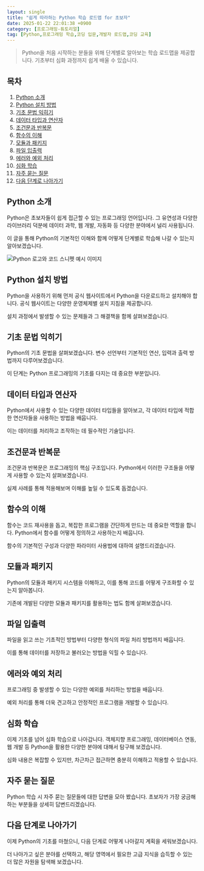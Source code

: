 ```yaml
---
layout: single
title: "쉽게 따라하는 Python 학습 로드맵 for 초보자"
date: 2025-01-22 22:01:38 +0900
category: [프로그래밍-튜토리얼]
tag: [Python,프로그래밍 학습,코딩 입문,개발자 로드맵,코딩 교육]
---
```

  
> Python을 처음 시작하는 분들을 위해 단계별로 알아보는 학습 로드맵을 제공합니다. 기초부터 심화 과정까지 쉽게 배울 수 있습니다.

## 목차
1. [Python 소개](#python-소개)
2. [Python 설치 방법](#python-설치-방법)
3. [기초 문법 익히기](#기초-문법-익히기)
4. [데이터 타입과 연산자](#데이터-타입과-연산자)
5. [조건문과 반복문](#조건문과-반복문)
6. [함수의 이해](#함수의-이해)
7. [모듈과 패키지](#모듈과-패키지)
8. [파일 입출력](#파일-입출력)
9. [에러와 예외 처리](#에러와-예외-처리)
10. [심화 학습](#심화-학습)
11. [자주 묻는 질문](#자주-묻는-질문)
12. [다음 단계로 나아가기](#다음-단계로-나아가기)

## Python 소개

Python은 초보자들이 쉽게 접근할 수 있는 프로그래밍 언어입니다. 그 유연성과 다양한 라이브러리 덕분에 데이터 과학, 웹 개발, 자동화 등 다양한 분야에서 널리 사용됩니다.


이 글을 통해 Python의 기본적인 이해와 함께 어떻게 단계별로 학습해 나갈 수 있는지 알아보겠습니다.


![Python 로고와 코드 스니펫 예시 이미지](https://i.ibb.co/yy3XRK4/q-Rmw-LHbvt-Ee4me9q-A5-HXFmxz6b-ZYX3qyh7-Wg-E.png)



## Python 설치 방법

Python을 사용하기 위해 먼저 공식 웹사이트에서 Python을 다운로드하고 설치해야 합니다. 공식 웹사이트는 다양한 운영체제별 설치 지침을 제공합니다.


설치 과정에서 발생할 수 있는 문제들과 그 해결책을 함께 살펴보겠습니다.



## 기초 문법 익히기

Python의 기초 문법을 살펴보겠습니다. 변수 선언부터 기본적인 연산, 입력과 출력 방법까지 다루어보겠습니다.


이 단계는 Python 프로그래밍의 기초를 다지는 데 중요한 부분입니다.



## 데이터 타입과 연산자

Python에서 사용할 수 있는 다양한 데이터 타입들을 알아보고, 각 데이터 타입에 적합한 연산자들을 사용하는 방법을 배웁니다. 


이는 데이터를 처리하고 조작하는 데 필수적인 기술입니다.



## 조건문과 반복문

조건문과 반복문은 프로그래밍의 핵심 구조입니다. Python에서 이러한 구조들을 어떻게 사용할 수 있는지 살펴보겠습니다.


실제 사례를 통해 적용해보며 이해를 높일 수 있도록 돕겠습니다.



## 함수의 이해

함수는 코드 재사용을 돕고, 복잡한 프로그램을 간단하게 만드는 데 중요한 역할을 합니다. Python에서 함수를 어떻게 정의하고 사용하는지 배웁니다.


함수의 기본적인 구성과 다양한 파라미터 사용법에 대하여 설명드리겠습니다.



## 모듈과 패키지

Python의 모듈과 패키지 시스템을 이해하고, 이를 통해 코드를 어떻게 구조화할 수 있는지 알아봅니다. 


기존에 개발된 다양한 모듈과 패키지를 활용하는 법도 함께 살펴보겠습니다.



## 파일 입출력

파일을 읽고 쓰는 기초적인 방법부터 다양한 형식의 파일 처리 방법까지 배웁니다. 


이를 통해 데이터를 저장하고 불러오는 방법을 익힐 수 있습니다.



## 에러와 예외 처리

프로그래밍 중 발생할 수 있는 다양한 예외를 처리하는 방법을 배웁니다. 


예외 처리를 통해 더욱 견고하고 안정적인 프로그램을 개발할 수 있습니다.



## 심화 학습

이제 기초를 넘어 심화 학습으로 나아갑니다. 객체지향 프로그래밍, 데이터베이스 연동, 웹 개발 등 Python을 활용한 다양한 분야에 대해서 탐구해 보겠습니다.


심화 내용은 복잡할 수 있지만, 차근차근 접근하면 충분히 이해하고 적용할 수 있습니다.



## 자주 묻는 질문

Python 학습 시 자주 묻는 질문들에 대한 답변을 모아 봤습니다. 초보자가 가장 궁금해하는 부분들을 상세히 답변드리겠습니다.



## 다음 단계로 나아가기

이제 Python의 기초를 마쳤으니, 다음 단계로 어떻게 나아갈지 계획을 세워보겠습니다. 


더 나아가고 싶은 분야를 선택하고, 해당 영역에서 필요한 고급 지식을 습득할 수 있는 더 많은 자원을 탐색해 보겠습니다.

